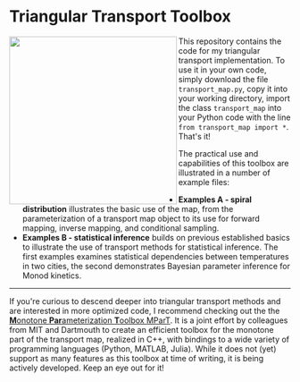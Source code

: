 # Triangular Transport Toolbox

<img align="left" src="https://github.com/MaxRamgraber/Triangular-Transport-Toolbox/blob/main/figures/spiral_animated.gif" height="300px">

This repository contains the code for my triangular transport implementation. To use it in your own code, simply download the file `transport_map.py`, copy it into your working directory, import the class `transport_map` into your Python code with the line `from transport_map import *`. That's it!

The practical use and capabilities of this toolbox are illustrated in a number of example files:

 - **Examples A - spiral distribution** illustrates the basic use of the map, from the parameterization of a transport map object to its use for forward mapping, inverse mapping, and conditional sampling.
 - **Examples B - statistical inference** builds on previous established basics to illustrate the use of transport methods for statistical inference. The first examples examines statistical dependencies between temperatures in two cities, the second demonstrates Bayesian parameter inference for Monod kinetics.

---

If you're curious to descend deeper into triangular transport methods and are interested in more optimized code, I recommend checking out the the [**M**onotone **Par**ameterization **T**oolbox MParT](https://measuretransport.github.io/MParT/). It is a joint effort by colleagues from MIT and Dartmouth to create an efficient toolbox for the monotone part of the transport map, realized in C++, with bindings to a wide variety of programming languages (Python, MATLAB, Julia). While it does not (yet) support as many features as this toolbox at time of writing, it is being actively developed. Keep an eye out for it!
